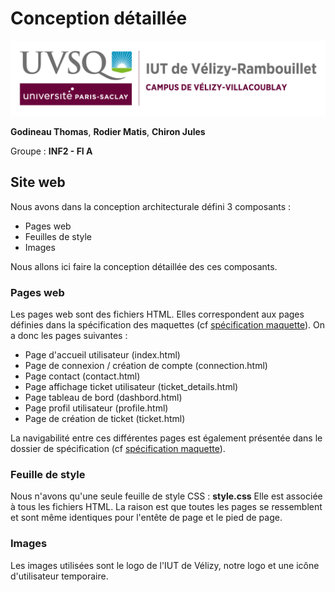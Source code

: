 # Conception détaillée

![logo_uvsq](../annexes/logo_uvsq.png)

**Godineau Thomas**, **Rodier Matis**, **Chiron Jules**

Groupe : **INF2 - FI A**

## Site web

Nous avons dans la conception architecturale défini 3 composants :

- Pages web
- Feuilles de style
- Images

Nous allons ici faire la conception détaillée des ces composants.

### Pages web

Les pages web sont des fichiers HTML.
Elles correspondent aux pages définies dans la spécification des maquettes (cf [spécification maquette](../Specification/maquettes.md)).
On a donc les pages suivantes :

- Page d'accueil utilisateur (index.html)
- Page de connexion / création de compte (connection.html)
- Page contact (contact.html)
- Page affichage ticket utilisateur (ticket_details.html)
- Page tableau de bord (dashbord.html)
- Page profil utilisateur (profile.html)
- Page de création de ticket (ticket.html)

La navigabilité entre ces différentes pages est également présentée dans le dossier de spécification (cf [spécification maquette](../Specification/maquettes.md)).

### Feuille de style

Nous n'avons qu'une seule feuille de style CSS : **style.css**
Elle est associée à tous les fichiers HTML. La raison est que toutes les pages se ressemblent et sont même identiques pour l'entête de page et le pied de page.

### Images

Les images utilisées sont le logo de l'IUT de Vélizy, notre logo et une icône d'utilisateur temporaire.
